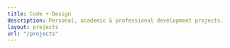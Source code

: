 ```yaml
---
title: Code + Design
description: Personal, academic & professional development projects.
layout: projects
url: "/projects"
---
```


